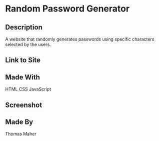 # Random Password Generator

## Description
A website that randomly generates passwords using specific characters selected by the users.

## Link to Site


## Made With
HTML
CSS
JavaScript

## Screenshot

## Made By
Thomas Maher